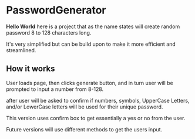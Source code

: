 # PasswordGenerator
<strong>Hello World</strong> here is a project that as the name states will create random password 8 to 128 characters long.

It's very simplified but can be build upon to make it more efficient and streamlined.

<h2>How it works</h2>

User loads page, then clicks generate button, and
in turn user will be prompted to input a number from 8-128.<br>

after user will be asked to confirm if numbers, symbols, UpperCase Letters, and/or LowerCase letters will be used for their unique password.<br>

This version uses confirm box to get essentially a yes or no from the user.<br>

Future versions will use different methods to get the users input.
